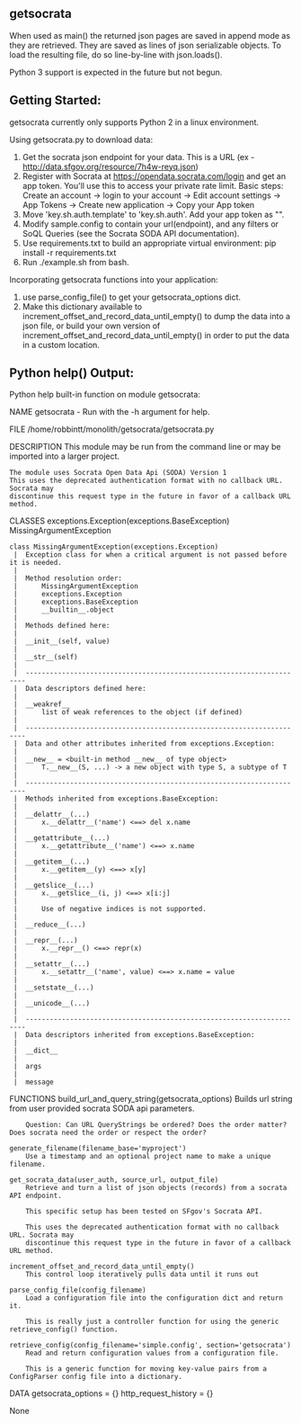 
getsocrata
------
When used as main() the returned json pages are saved in append mode as they are retrieved.  They are saved as lines of json serializable objects.  To load the resulting file, do so line-by-line with json.loads().

Python 3 support is expected in the future but not begun.

Getting Started:
------

getsocrata currently only supports Python 2 in a linux environment.  

Using getsocrata.py to download data:
1. Get the socrata json endpoint for your data. This is a URL (ex - http://data.sfgov.org/resource/7h4w-reyq.json)
2. Register with Socrata at https://opendata.socrata.com/login and get an app token. You'll use this to access your private rate limit. Basic steps: Create an account -> login to your account -> Edit account settings -> App Tokens -> Create new application -> Copy your App token
3. Move 'key.sh.auth.template' to 'key.sh.auth'. Add your app token as "<app token>".
4. Modify sample.config to contain your  url(endpoint), and any filters or SoQL Queries (see the Socrata SODA API documentation).
5. Use requirements.txt to build an appropriate virtual environment: pip install -r requirements.txt
6. Run ./example.sh from bash.

Incorporating getsocrata functions into your application:
1. use parse_config_file() to get your getsocrata_options dict.
2. Make this dictionary available to increment_offset_and_record_data_until_empty() to dump the data into a json file, or build your own version of increment_offset_and_record_data_until_empty() in order to put the data in a custom location.


Python help() Output:
------

Python help built-in function on module getsocrata:

NAME
    getsocrata - Run with the -h argument for help.

FILE
    /home/robbintt/monolith/getsocrata/getsocrata.py

DESCRIPTION
    This module may be run from the command line or may be imported into a larger project.
    
    The module uses Socrata Open Data Api (SODA) Version 1
    This uses the deprecated authentication format with no callback URL. Socrata may 
    discontinue this request type in the future in favor of a callback URL method.

CLASSES
    exceptions.Exception(exceptions.BaseException)
        MissingArgumentException
    
    class MissingArgumentException(exceptions.Exception)
     |  Exception class for when a critical argument is not passed before it is needed.
     |  
     |  Method resolution order:
     |      MissingArgumentException
     |      exceptions.Exception
     |      exceptions.BaseException
     |      __builtin__.object
     |  
     |  Methods defined here:
     |  
     |  __init__(self, value)
     |  
     |  __str__(self)
     |  
     |  ----------------------------------------------------------------------
     |  Data descriptors defined here:
     |  
     |  __weakref__
     |      list of weak references to the object (if defined)
     |  
     |  ----------------------------------------------------------------------
     |  Data and other attributes inherited from exceptions.Exception:
     |  
     |  __new__ = <built-in method __new__ of type object>
     |      T.__new__(S, ...) -> a new object with type S, a subtype of T
     |  
     |  ----------------------------------------------------------------------
     |  Methods inherited from exceptions.BaseException:
     |  
     |  __delattr__(...)
     |      x.__delattr__('name') <==> del x.name
     |  
     |  __getattribute__(...)
     |      x.__getattribute__('name') <==> x.name
     |  
     |  __getitem__(...)
     |      x.__getitem__(y) <==> x[y]
     |  
     |  __getslice__(...)
     |      x.__getslice__(i, j) <==> x[i:j]
     |      
     |      Use of negative indices is not supported.
     |  
     |  __reduce__(...)
     |  
     |  __repr__(...)
     |      x.__repr__() <==> repr(x)
     |  
     |  __setattr__(...)
     |      x.__setattr__('name', value) <==> x.name = value
     |  
     |  __setstate__(...)
     |  
     |  __unicode__(...)
     |  
     |  ----------------------------------------------------------------------
     |  Data descriptors inherited from exceptions.BaseException:
     |  
     |  __dict__
     |  
     |  args
     |  
     |  message

FUNCTIONS
    build_url_and_query_string(getsocrata_options)
        Builds url string from user provided socrata SODA api parameters.
        
        Question: Can URL QueryStrings be ordered? Does the order matter? Does socrata need the order or respect the order?
    
    generate_filename(filename_base='myproject')
        Use a timestamp and an optional project name to make a unique filename.
    
    get_socrata_data(user_auth, source_url, output_file)
        Retrieve and turn a list of json objects (records) from a socrata API endpoint.
        
        This specific setup has been tested on SFgov's Socrata API.
        
        This uses the deprecated authentication format with no callback URL. Socrata may 
        discontinue this request type in the future in favor of a callback URL method.
    
    increment_offset_and_record_data_until_empty()
        This control loop iteratively pulls data until it runs out
    
    parse_config_file(config_filename)
        Load a configuration file into the configuration dict and return it.
        
        This is really just a controller function for using the generic retrieve_config() function.
    
    retrieve_config(config_filename='simple.config', section='getsocrata')
        Read and return configuration values from a configuration file.
        
        This is a generic function for moving key-value pairs from a ConfigParser config file into a dictionary.

DATA
    getsocrata_options = {}
    http_request_history = {}


None
